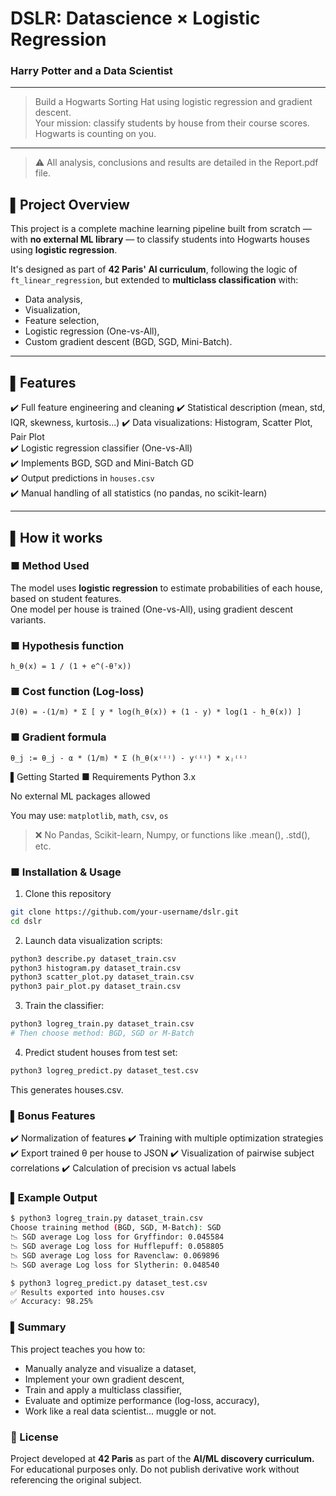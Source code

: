 # DSLR: Datascience × Logistic Regression  
### Harry Potter and a Data Scientist 

---

> Build a Hogwarts Sorting Hat using logistic regression and gradient descent.  
> Your mission: classify students by house from their course scores. Hogwarts is counting on you.

---

> ⚠️ All analysis, conclusions and results are detailed in the Report.pdf file.

## ▌Project Overview

This project is a complete machine learning pipeline built from scratch — with **no external ML library** — to classify students into Hogwarts houses using **logistic regression**.

It's designed as part of **42 Paris' AI curriculum**, following the logic of `ft_linear_regression`, but extended to **multiclass classification** with:
- Data analysis,
- Visualization,
- Feature selection,
- Logistic regression (One-vs-All),
- Custom gradient descent (BGD, SGD, Mini-Batch).

---

## ▌Features

✔️ Full feature engineering and cleaning
✔️ Statistical description (mean, std, IQR, skewness, kurtosis...)
✔️ Data visualizations: Histogram, Scatter Plot, Pair Plot  
✔️ Logistic regression classifier (One-vs-All)  
✔️ Implements BGD, SGD and Mini-Batch GD  
✔️ Output predictions in `houses.csv`  
✔️ Manual handling of all statistics (no pandas, no scikit-learn)

---

## ▌How it works

### ■ Method Used

The model uses **logistic regression** to estimate probabilities of each house, based on student features.  
One model per house is trained (One-vs-All), using gradient descent variants.

### ■ Hypothesis function

```text
h_θ(x) = 1 / (1 + e^(-θᵀx))
```
### ■ Cost function (Log-loss)

```text
J(θ) = -(1/m) * Σ [ y * log(h_θ(x)) + (1 - y) * log(1 - h_θ(x)) ]
```

### ■ Gradient formula

```text
θ_j := θ_j - α * (1/m) * Σ (h_θ(x⁽ⁱ⁾) - y⁽ⁱ⁾) * xⱼ⁽ⁱ⁾
```

▌Getting Started
■ Requirements
Python 3.x

No external ML packages allowed

You may use: `matplotlib`, `math`, `csv`, `os`

> ❌ No Pandas, Scikit-learn, Numpy, or functions like .mean(), .std(), etc.

### ■ Installation & Usage
1. Clone this repository

```bash
git clone https://github.com/your-username/dslr.git
cd dslr
```

2. Launch data visualization scripts:

```bash
python3 describe.py dataset_train.csv
python3 histogram.py dataset_train.csv
python3 scatter_plot.py dataset_train.csv
python3 pair_plot.py dataset_train.csv
```

3. Train the classifier:

```bash
python3 logreg_train.py dataset_train.csv
# Then choose method: BGD, SGD or M-Batch
```

4. Predict student houses from test set:

```bash
python3 logreg_predict.py dataset_test.csv
```
This generates houses.csv.

### ▌Bonus Features

✔️ Normalization of features
✔️ Training with multiple optimization strategies
✔️ Export trained θ per house to JSON
✔️ Visualization of pairwise subject correlations
✔️ Calculation of precision vs actual labels


### ▌Example Output

```bash
$ python3 logreg_train.py dataset_train.csv
Choose training method (BGD, SGD, M-Batch): SGD
📉 SGD average Log loss for Gryffindor: 0.045584
📉 SGD average Log loss for Hufflepuff: 0.058805
📉 SGD average Log loss for Ravenclaw: 0.069896
📉 SGD average Log loss for Slytherin: 0.048540

$ python3 logreg_predict.py dataset_test.csv
✅ Results exported into houses.csv
✅ Accuracy: 98.25%
```

### ▌Summary
This project teaches you how to:

- Manually analyze and visualize a dataset,
- Implement your own gradient descent,
- Train and apply a multiclass classifier,
- Evaluate and optimize performance (log-loss, accuracy),
- Work like a real data scientist... muggle or not.

### 📜 License
Project developed at **42 Paris** as part of the **AI/ML discovery curriculum.**
For educational purposes only.
Do not publish derivative work without referencing the original subject.

